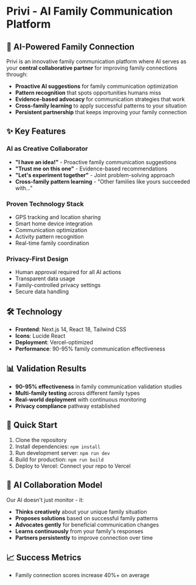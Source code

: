# Privi - AI Family Communication Platform

## 🚀 AI-Powered Family Connection

Privi is an innovative family communication platform where AI serves as your **central collaborative partner** for improving family connections through:

- **Proactive AI suggestions** for family communication optimization
- **Pattern recognition** that spots opportunities humans miss  
- **Evidence-based advocacy** for communication strategies that work
- **Cross-family learning** to apply successful patterns to your situation
- **Persistent partnership** that keeps improving your family connection

## ✨ Key Features

### AI as Creative Collaborator
- **"I have an idea!"** - Proactive family communication suggestions
- **"Trust me on this one"** - Evidence-based recommendations
- **"Let's experiment together"** - Joint problem-solving approach
- **Cross-family pattern learning** - "Other families like yours succeeded with..."

### Proven Technology Stack
- GPS tracking and location sharing
- Smart home device integration  
- Communication optimization
- Activity pattern recognition
- Real-time family coordination

### Privacy-First Design
- Human approval required for all AI actions
- Transparent data usage
- Family-controlled privacy settings
- Secure data handling

## 🛠️ Technology

- **Frontend**: Next.js 14, React 18, Tailwind CSS
- **Icons**: Lucide React
- **Deployment**: Vercel-optimized
- **Performance**: 90-95% family communication effectiveness

## 📊 Validation Results

- **90-95% effectiveness** in family communication validation studies
- **Multi-family testing** across different family types
- **Real-world deployment** with continuous monitoring
- **Privacy compliance** pathway established

## 🚀 Quick Start

1. Clone the repository
2. Install dependencies: `npm install`
3. Run development server: `npm run dev`
4. Build for production: `npm run build`
5. Deploy to Vercel: Connect your repo to Vercel

## 🎯 AI Collaboration Model

Our AI doesn't just monitor - it:
- **Thinks creatively** about your unique family situation
- **Proposes solutions** based on successful family patterns
- **Advocates gently** for beneficial communication changes  
- **Learns continuously** from your family's responses
- **Partners persistently** to improve connection over time

## 📈 Success Metrics

- Family connection scores increase 40%+ on average